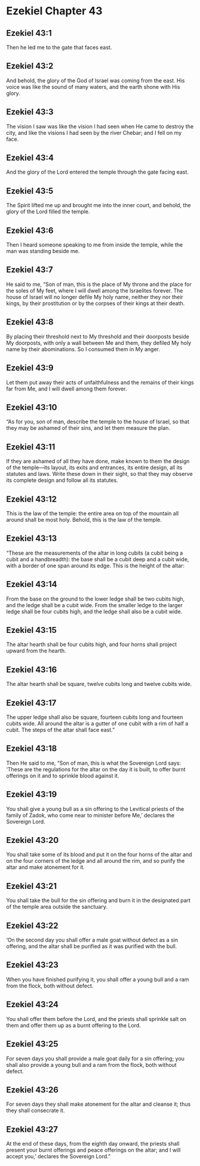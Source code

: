 # Ezekiel Chapter 43

## Ezekiel 43:1
Then he led me to the gate that faces east.

## Ezekiel 43:2
And behold, the glory of the God of Israel was coming from the east. His voice was like the sound of many waters, and the earth shone with His glory.

## Ezekiel 43:3
The vision I saw was like the vision I had seen when He came to destroy the city, and like the visions I had seen by the river Chebar; and I fell on my face.

## Ezekiel 43:4
And the glory of the Lord entered the temple through the gate facing east.

## Ezekiel 43:5
The Spirit lifted me up and brought me into the inner court, and behold, the glory of the Lord filled the temple.

## Ezekiel 43:6
Then I heard someone speaking to me from inside the temple, while the man was standing beside me.

## Ezekiel 43:7
He said to me, “Son of man, this is the place of My throne and the place for the soles of My feet, where I will dwell among the Israelites forever. The house of Israel will no longer defile My holy name, neither they nor their kings, by their prostitution or by the corpses of their kings at their death.

## Ezekiel 43:8
By placing their threshold next to My threshold and their doorposts beside My doorposts, with only a wall between Me and them, they defiled My holy name by their abominations. So I consumed them in My anger.

## Ezekiel 43:9
Let them put away their acts of unfaithfulness and the remains of their kings far from Me, and I will dwell among them forever.

## Ezekiel 43:10
“As for you, son of man, describe the temple to the house of Israel, so that they may be ashamed of their sins, and let them measure the plan.

## Ezekiel 43:11
If they are ashamed of all they have done, make known to them the design of the temple—its layout, its exits and entrances, its entire design, all its statutes and laws. Write these down in their sight, so that they may observe its complete design and follow all its statutes.

## Ezekiel 43:12
This is the law of the temple: the entire area on top of the mountain all around shall be most holy. Behold, this is the law of the temple.

## Ezekiel 43:13
“These are the measurements of the altar in long cubits (a cubit being a cubit and a handbreadth): the base shall be a cubit deep and a cubit wide, with a border of one span around its edge. This is the height of the altar:

## Ezekiel 43:14
From the base on the ground to the lower ledge shall be two cubits high, and the ledge shall be a cubit wide. From the smaller ledge to the larger ledge shall be four cubits high, and the ledge shall also be a cubit wide.

## Ezekiel 43:15
The altar hearth shall be four cubits high, and four horns shall project upward from the hearth.

## Ezekiel 43:16
The altar hearth shall be square, twelve cubits long and twelve cubits wide.

## Ezekiel 43:17
The upper ledge shall also be square, fourteen cubits long and fourteen cubits wide. All around the altar is a gutter of one cubit with a rim of half a cubit. The steps of the altar shall face east.”

## Ezekiel 43:18
Then He said to me, “Son of man, this is what the Sovereign Lord says: ‘These are the regulations for the altar on the day it is built, to offer burnt offerings on it and to sprinkle blood against it.

## Ezekiel 43:19
You shall give a young bull as a sin offering to the Levitical priests of the family of Zadok, who come near to minister before Me,’ declares the Sovereign Lord.

## Ezekiel 43:20
You shall take some of its blood and put it on the four horns of the altar and on the four corners of the ledge and all around the rim, and so purify the altar and make atonement for it.

## Ezekiel 43:21
You shall take the bull for the sin offering and burn it in the designated part of the temple area outside the sanctuary.

## Ezekiel 43:22
‘On the second day you shall offer a male goat without defect as a sin offering, and the altar shall be purified as it was purified with the bull.

## Ezekiel 43:23
When you have finished purifying it, you shall offer a young bull and a ram from the flock, both without defect.

## Ezekiel 43:24
You shall offer them before the Lord, and the priests shall sprinkle salt on them and offer them up as a burnt offering to the Lord.

## Ezekiel 43:25
For seven days you shall provide a male goat daily for a sin offering; you shall also provide a young bull and a ram from the flock, both without defect.

## Ezekiel 43:26
For seven days they shall make atonement for the altar and cleanse it; thus they shall consecrate it.

## Ezekiel 43:27
At the end of these days, from the eighth day onward, the priests shall present your burnt offerings and peace offerings on the altar; and I will accept you,’ declares the Sovereign Lord.”
